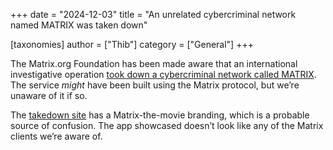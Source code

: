 +++
date = "2024-12-03"
title = "An unrelated cybercriminal network named MATRIX was taken down"

[taxonomies]
author = ["Thib"]
category = ["General"]
+++

The Matrix.org Foundation has been made aware that an international investigative operation [took down a cybercriminal network called MATRIX](https://www.europol.europa.eu/media-press/newsroom/news/international-operation-takes-down-another-encrypted-messaging-service-used-criminals). The service *might* have been built using the Matrix protocol, but we’re unaware of it if so.

The [takedown site](https://www.operation-passionflower.com/) has a Matrix-the-movie branding, which is a probable source of confusion. The app showcased doesn’t look like any of the Matrix clients we’re aware of.

